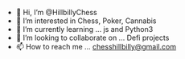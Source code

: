 - 👋 Hi, I’m @HillbillyChess
- 👀 I’m interested in Chess, Poker, Cannabis 
- 🌱 I’m currently learning ... js and Python3
- 💞️ I’m looking to collaborate on ... Defi projects
- 📫 How to reach me ... chesshillbilly@gmail.com

<!---
HillbillyChess/HillbillyChess is a ✨ special ✨ repository because its `README.md` (this file) appears on your GitHub profile.
You can click the Preview link to take a look at your changes.
--->
